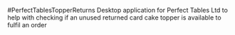 #PerfectTablesTopperReturns
Desktop application for Perfect Tables Ltd to help with checking if an unused returned card cake topper is available to fulfil an order
